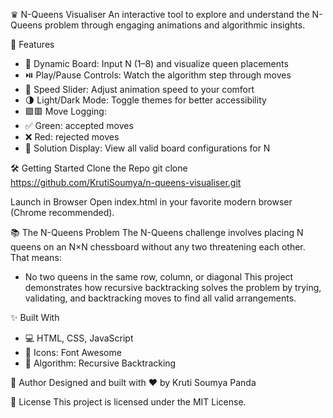 ♛ N-Queens Visualiser
An interactive tool to explore and understand the N-Queens problem through engaging animations and algorithmic insights.

🚀 Features
- 🔢 Dynamic Board: Input N (1–8) and visualize queen placements
- ⏯️ Play/Pause Controls: Watch the algorithm step through moves
- 🐌 Speed Slider: Adjust animation speed to your comfort
- 🌗 Light/Dark Mode: Toggle themes for better accessibility
- 🟩🟥 Move Logging:
- ✅ Green: accepted moves
- ❌ Red: rejected moves
- 🧠 Solution Display: View all valid board configurations for N

🛠️ Getting Started
Clone the Repo
git clone https://github.com/KrutiSoumya/n-queens-visualiser.git


Launch in Browser
Open index.html in your favorite modern browser (Chrome recommended).

📚 The N-Queens Problem
The N-Queens challenge involves placing N queens on an N×N chessboard without any two threatening each other. That means:
- No two queens in the same row, column, or diagonal
This project demonstrates how recursive backtracking solves the problem by trying, validating, and backtracking moves to find all valid arrangements.

✨ Built With
- 💻 HTML, CSS, JavaScript
- 🎨 Icons: Font Awesome
- 🧠 Algorithm: Recursive Backtracking

🙌 Author
Designed and built with ❤️ by Kruti Soumya Panda

📄 License
This project is licensed under the MIT License.
